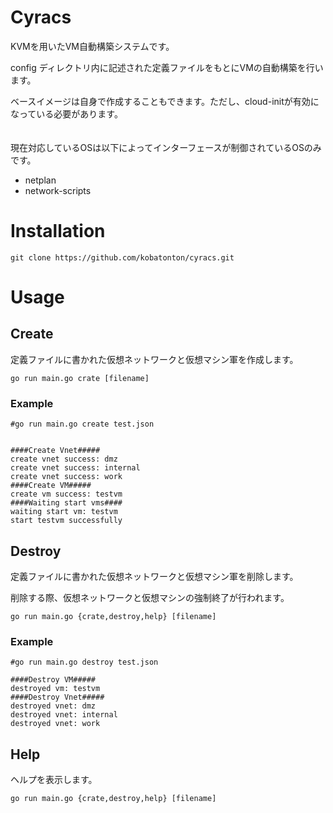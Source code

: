 # Cyracs
KVMを用いたVM自動構築システムです。

config ディレクトリ内に記述された定義ファイルをもとにVMの自動構築を行います。

ベースイメージは自身で作成することもできます。ただし、cloud-initが有効になっている必要があります。
<br><br><br>
現在対応しているOSは以下によってインターフェースが制御されているOSのみです。
- netplan
- network-scripts

# Installation
```
git clone https://github.com/kobatonton/cyracs.git
```

# Usage
## Create 
定義ファイルに書かれた仮想ネットワークと仮想マシン軍を作成します。

```
go run main.go crate [filename]
```

### Example
```
#go run main.go create test.json


####Create Vnet#####
create vnet success: dmz
create vnet success: internal
create vnet success: work
####Create VM#####
create vm success: testvm
####Waiting start vms####
waiting start vm: testvm
start testvm successfully
```

## Destroy
定義ファイルに書かれた仮想ネットワークと仮想マシン軍を削除します。

削除する際、仮想ネットワークと仮想マシンの強制終了が行われます。
```
go run main.go {crate,destroy,help} [filename]
```
### Example
```
#go run main.go destroy test.json

####Destroy VM#####
destroyed vm: testvm
####Destroy Vnet#####
destroyed vnet: dmz
destroyed vnet: internal
destroyed vnet: work
```

## Help
ヘルプを表示します。
```
go run main.go {crate,destroy,help} [filename]
```

